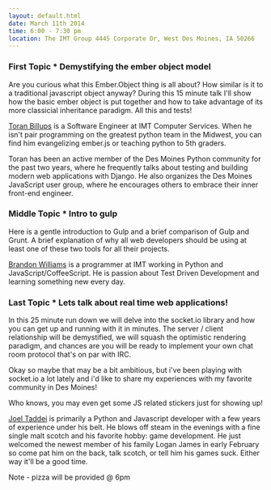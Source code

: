 ```yaml
---
layout: default.html
date: March 11th 2014
time: 6:00 - 7:30 pm
location: The IMT Group 4445 Corporate Dr, West Des Moines, IA 50266
---
```

### First Topic * Demystifying the ember object model

Are you curious what this Ember.Object thing is all about? How similar is it to a traditional javascript object anyway? During this 15 minute talk I'll show how the basic ember object is put together and how to take advantage of its more classicial inheritance paradigm. All this and tests!

[Toran Billups](https://twitter.com/toranb) is a Software Engineer at IMT Computer Services. When he isn't pair programming on the greatest python team in the Midwest, you can find him evangelizing ember.js or teaching python to 5th graders.

Toran has been an active member of the Des Moines Python community for the past two years, where he frequently talks about testing and building modern web applications with Django. He also organizes the Des Moines JavaScript user group, where he encourages others to embrace their inner front-end engineer.

### Middle Topic * Intro to gulp

Here is a gentle introduction to Gulp and a brief comparison of Gulp and Grunt. A brief explanation of why all web developers should be using at least one of these two tools for all their projects.

[Brandon Williams](https://twitter.com/williamsbdev) is a programmer at IMT working in Python and JavaScript/CoffeeScript. He is passion about Test Driven Development and learning something new every day.

### Last Topic * Lets talk about real time web applications!  

In this 25 minute run down we will delve into the socket.io library and how you can get up and running with it in minutes.  The server / client relationship will be demystified, we will squash the optimistic rendering paradigm, and chances are you will be ready to implement your own chat room protocol that's on par with IRC.

Okay so maybe that may be a bit ambitious, but i've been playing with socket.io a lot lately and i'd like to share my experiences with my favorite community in Des Moines!

Who knows, you may even get some JS related stickers just for showing up!

[Joel Taddei](https://twitter.com/taddeimania) is primarily a Python and Javascript developer with a few years of experience under his belt.  He blows off steam in the evenings with a fine single malt scotch and his favorite hobby: game development.  He just welcomed the newest member of his family Logan James in early February so come pat him on the back, talk scotch, or tell him his games suck. Either way it'll be a good time.

Note - pizza will be provided @ 6pm
